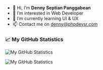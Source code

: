 - 👋 Hi, I’m <strong>Denny Septian Panggabean</strong>
- 👀 I’m interested in Web Developer
- 🌱 I’m currently learning UI & UX
- 📫 Contact me on denny@phpdevsr.com

### 📈 My GitHub Statistics

![My GitHub Statistics](https://github-readme-stats.vercel.app/api?username=ddevsr&count_private=true&show_icons=true&hide_title=true)

![My GitHub Statistics](https://github-profile-summary-cards.vercel.app/api/cards/most-commit-language?username=ddevsr&theme=github)

<!---
ddevsr/ddevsr is a ✨ special ✨ repository because its `README.md` (this file) appears on your GitHub profile.
You can click the Preview link to take a look at your changes.
--->
